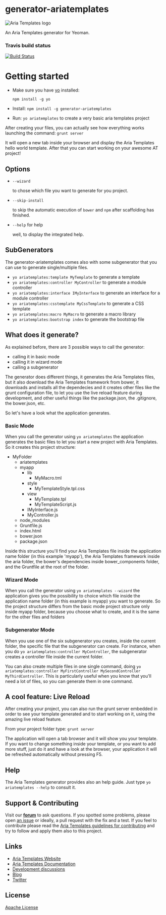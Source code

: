 # generator-ariatemplates

![Aria Templates logo](http://ariatemplates.com/images/logo-forum.png)

An Aria Templates generator for Yeoman.

### Travis build status
[![Build Status](https://secure.travis-ci.org/ariatemplates/generator-ariatemplates.png?branch=master)](https://travis-ci.org/ariatemplates/generator-ariatemplates)


Getting started
===============
- Make sure you have [yo](https://github.com/yeoman/yo) installed:

  `npm install -g yo`
- Install: `npm install -g generator-ariatemplates`
- Run: `yo ariatemplates` to create a very basic aria templates project

After creating your files, you can actually see how everything works launching the command:
`grunt server`

It will open a new tab inside your browser and display the Aria Templates hello world template.
After that you can start working on your awesome AT project!


## Options

- `--wizard`

  to chose which file you want to generate for you project.
- `--skip-install`

  to skip the automatic execution of `bower` and `npm` after scaffolding has finished.
- `--help` for help

  well, to display the integrated help.


## SubGenerators

The generator-ariatemplates comes also with some subgenerator that you can use to generate single/multiple files.

- `yo ariatemplates:template MyTemplate` to generate a template
- `yo ariatemplates:controller MyController` to generate a module controller
- `yo ariatemplates:interface IMyInterface` to generate an interface for a module controller
- `yo ariatemplates:csstemplate MyCssTemplate` to generate a CSS template
- `yo ariatemplates:macro MyMacro` to generate a macro library
- `yo ariatemplates:bootstrap index` to generate the bootstrap file


## What does it generate?
As explained before, there are 3 possible ways to call the generator:
- calling it in basic mode
- calling it in wizard mode
- calling a subgenerator

The generator does different things, it generates the Aria Templates files, but it also download the Aria Templates framework from bower, it downloads and installs all the dependecies and it creates other files like the grunt configuration file, to let you use the live reload feature during development, and other useful things like the package.json, the .gitignore, the bower.json, etc.

So let's have a look what the application generates.


### Basic Mode

When you call the generator using `yo ariatemplates` the application generates the basic files to let you start a new project with Aria Templates.
So it creates this project structure:

- MyFolder
	- ariatemplates
	- myapp
		- lib
			- MyMacro.tml
		- style
			- MyTemplateStyle.tpl.css
		- view
			- MyTemplate.tpl
			- MyTemplateScript.js
		- IMyInterface.js
		- MyController.js
	- node_modules
	- Gruntfile.js
	- index.html
	- bower.json
	- package.json

Inside this structure you'll find your Aria Templates file inside the application name folder (in this example 'myapp'), the Aria Templates framework inside the aria folder, the bower's dependencies inside bower_components folder, and the Gruntfile at the root of the folder.


### Wizard Mode

When you call the generator using `yo ariatemplates --wizard` the application gives you the possibility to choice which file inside the application name folder (in this example is myapp) you want to generate. So the project structure differs from the basic mode project structure only inside myapp folder, because you choose what to create, and it is the same for the other files and folders


### Subgenerator Mode

When you use one of the six subgenerator you creates, inside the current folder, the specific file that the subgenerator can create.
For instance, when you do `yo ariatemplates:controller MyController`, the subgenerator creates a controller file inside the current folder.

You can also create multiple files in one single command, doing `yo ariatemplates:controller MyFirstController MySecondController MyThirdController`. This is particularly useful when you know that you'll need a lot of files, so you can generate them in one command.


## A cool feature: Live Reload

After creating your project, you can also run the grunt server embedded in order to see your template generated and to start working on it, using the amazing live reload feature.

From your project folder type:
`grunt server`

The application will open a tab browser and it will show you your template. If you want to change something inside your template, or you want to add more stuff, just do it and have a look at the browser, your application it will be refreshed automatically without pressing F5.


## Help

The Aria Templates generator provides also an help guide. Just type `yo ariatemplates --help` to consult it.


## Support & Contributing

Visit our **[forum](http://ariatemplates.com/forum/)** to ask questions. If you spotted some problems, please open [an issue](https://github.com/ariatemplates/generator-ariatemplates/issues?state=open) or ideally, a pull request with the fix and a test.
If you feel to contribute please read the [Aria Templates guidelines for contributing](https://github.com/ariatemplates/ariatemplates/blob/master/CONTRIBUTING.md) and try to follow and apply them also to this project.


## Links

- [Aria Templates Website](http://ariatemplates.com)
- [Aria Templates Documentation](http://ariatemplates.com/usermanual)
- [Development discussions](https://github.com/ariatemplates/generator-ariatemplates/issues)
- [Blog](http://ariatemplates.com/blog/)
- [Twitter](https://twitter.com/ariatemplates)


## License
[Apache License](https://en.wikipedia.org/wiki/Apache_License)
